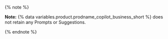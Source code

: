 {% note %}

**Note:** {% data variables.product.prodname_copilot_business_short %} does not retain any Prompts or Suggestions.

{% endnote %}

